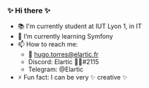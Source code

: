 ### ✨ Hi there ✨

<!--
**Elartic/Elartic** is a ✨ _special_ ✨ repository because its `README.md` (this file) appears on your GitHub profile.

Here are some ideas to get you started:

- 🔭 I’m currently working on 
- 🌱 I’m currently learning Symfony
- 📫 How to reach me: hugo.torres@elartic.fr | Elartic 💙✨#2115 | @Elartic (Telegram)
- 😄 Pronouns: ...
- ⚡ Fun fact: I can be very ✨ creative ✨
-->
- 📚 I'm currently student at IUT Lyon 1, in IT
- 🌱 I’m currently learning Symfony
- 📫 How to reach me: 
  - 📧 hugo.torres@elartic.fr
  - Discord: Elartic 💙✨#2115
  - Telegram: @Elartic
- ⚡ Fun fact: I can be very ✨ creative ✨
